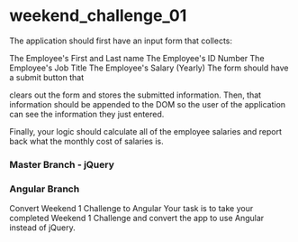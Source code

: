 # weekend_challenge_01
The application should first have an input form that collects:

The Employee's First and Last name
The Employee's ID Number
The Employee's Job Title
The Employee's Salary (Yearly)
The form should have a submit button that

clears out the form and
stores the submitted information.
Then, that information should be appended to the DOM so the user of the application can see the information they just entered.

Finally, your logic should calculate all of the employee salaries and report back what the monthly cost of salaries is.

### Master Branch - jQuery

### Angular Branch
Convert Weekend 1 Challenge to Angular
Your task is to take your completed Weekend 1 Challenge and convert the app to use Angular instead of jQuery. 
